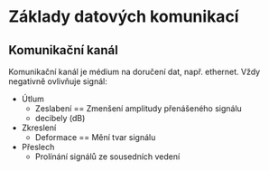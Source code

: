 # Základy datových komunikací
## Komunikační kanál
Komunikační kanál je médium na doručení dat, např. ethernet.
Vždy negativně ovlivňuje signál:
- Útlum
	- Zeslabení == Zmenšení amplitudy přenášeného signálu
	- decibely (dB)
- Zkreslení
	- Deformace == Mění tvar signálu
- Přeslech
	- Prolínání signálů ze sousedních vedení
